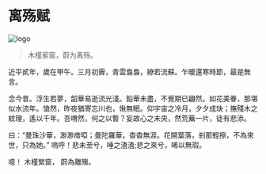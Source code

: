 # 离殇赋

![logo](https://edge.yancey.app/beg/bdddd2ed-845e-470e-b6ff-e888d566c4a5.jpg)

> 木槿萦窗，蔚为离殇。

近平貳年，歲在甲午。三月初霽，青雲裊裊，繚若流蘇。乍暖還寒時節，最是無言。

念今昔。浮生若夢，韶華易逝流光淺。鉛華未盡，不覺期已翩然。如花美眷，那堪似水流年。愴然，昨夜猶寄忘川也，愀無眠。仰宇宙之冷月，夕夕成玦；撫殘木之紋理，遙以千年。吾喟然，何之以暫？妄故心之未央，然荒蕪一片，徒有悲添。

曰：“曼珠沙華，渺渺瘖啞；曼陀羅華，杳杳無涯。花開葉落，剎那輕擦，不為來世，只為她。” 嗚呼！悲未至兮，唾之渣渣;悲之來兮，唏以無瑕。

噫！ 木槿縈窗， 蔚為離殤。
